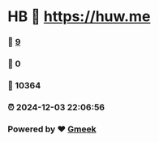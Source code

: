 # HB  :link: https://huw.me 
### :page_facing_up: [9](https://huw.me/tag.html) 
### :speech_balloon: 0 
### :hibiscus: 10364 
### :alarm_clock: 2024-12-03 22:06:56 
### Powered by :heart: [Gmeek](https://github.com/Meekdai/Gmeek)
